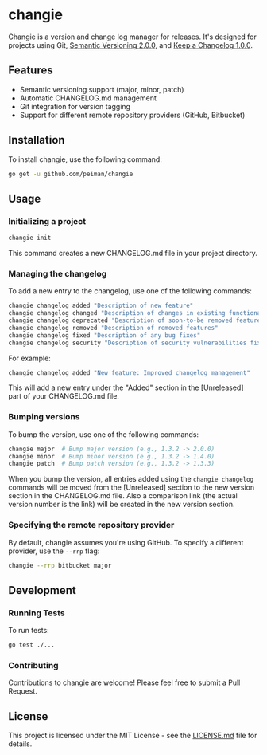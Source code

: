 # changie

Changie is a version and change log manager for releases. It's designed for projects using Git, [Semantic Versioning 2.0.0](https://semver.org), and [Keep a Changelog 1.0.0](https://keepachangelog.com/en/1.0.0/).

## Features

- Semantic versioning support (major, minor, patch)
- Automatic CHANGELOG.md management
- Git integration for version tagging
- Support for different remote repository providers (GitHub, Bitbucket)

## Installation

To install changie, use the following command:

```bash
go get -u github.com/peiman/changie
```

## Usage

### Initializing a project

```bash
changie init
```

This command creates a new CHANGELOG.md file in your project directory.

### Managing the changelog

To add a new entry to the changelog, use one of the following commands:

```bash
changie changelog added "Description of new feature"
changie changelog changed "Description of changes in existing functionality"
changie changelog deprecated "Description of soon-to-be removed features"
changie changelog removed "Description of removed features"
changie changelog fixed "Description of any bug fixes"
changie changelog security "Description of security vulnerabilities fixed"
```

For example:

```bash
changie changelog added "New feature: Improved changelog management"
```

This will add a new entry under the "Added" section in the [Unreleased] part of your CHANGELOG.md file.

### Bumping versions

To bump the version, use one of the following commands:

```bash
changie major  # Bump major version (e.g., 1.3.2 -> 2.0.0)
changie minor  # Bump minor version (e.g., 1.3.2 -> 1.4.0)
changie patch  # Bump patch version (e.g., 1.3.2 -> 1.3.3)
```

When you bump the version, all entries added using the `changie changelog` commands will be moved from the [Unreleased] section to the new version section in the CHANGELOG.md file.
Also a comparison link (the actual version number is the link) will be created in the new version section.

### Specifying the remote repository provider

By default, changie assumes you're using GitHub. To specify a different provider, use the `--rrp` flag:

```bash
changie --rrp bitbucket major
```

## Development

### Running Tests

To run tests:

```bash
go test ./...
```

### Contributing

Contributions to changie are welcome! Please feel free to submit a Pull Request.

## License

This project is licensed under the MIT License - see the [LICENSE.md](LICENSE.md) file for details.